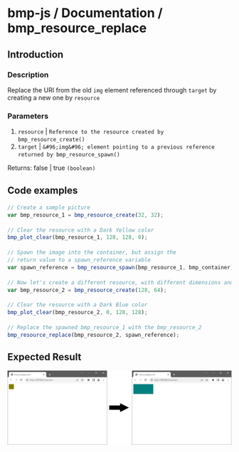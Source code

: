 # bmp-js / Documentation / bmp_resource_replace
## Introduction

### Description

Replace the URI from the old `img` element referenced through `target` by creating a new one by `resource`

### Parameters

1. `resource` | `Reference to the resource created by bmp_resource_create()`
2. `target` | `&#96;img&#96; element pointing to a previous reference returned by bmp_resource_spawn()`

Returns: false | true `(boolean)`

## Code examples

```js
// Create a sample picture
var bmp_resource_1 = bmp_resource_create(32, 32);

// Clear the resource with a Dark Yellow color
bmp_plot_clear(bmp_resource_1, 128, 128, 0);

// Spawn the image into the container, but assign the
// return value to a spawn_reference variable
var spawn_reference = bmp_resource_spawn(bmp_resource_1, bmp_container);

// Now let's create a different resource, with different dimensions and colors
var bmp_resource_2 = bmp_resource_create(128, 64);

// Clear the resource with a Dark Blue color
bmp_plot_clear(bmp_resource_2, 0, 128, 128);

// Replace the spawned bmp_resource_1 with the bmp_resource_2
bmp_resource_replace(bmp_resource_2, spawn_reference);
```

## Expected Result

![expected-result](./img/009.png)
